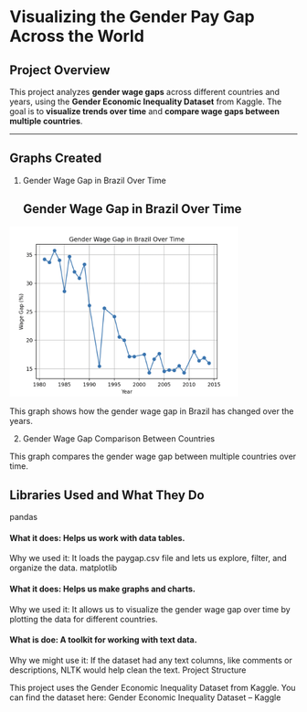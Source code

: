 # Visualizing the Gender Pay Gap Across the World

## Project Overview
This project analyzes **gender wage gaps** across different countries and years, using the **Gender Economic Inequality Dataset** from Kaggle. The goal is to **visualize trends over time** and **compare wage gaps between multiple countries**.

---

## Graphs Created
1. Gender Wage Gap in Brazil Over Time

   ## Gender Wage Gap in Brazil Over Time

<img src="wage_gap_brazil.png" alt="Wage Gap in Brazil" width="400"/>



This graph shows how the gender wage gap in Brazil has changed over the years.

2. Gender Wage Gap Comparison Between Countries

This graph compares the gender wage gap between multiple countries over time.

## Libraries Used and What They Do
pandas

#### What it does: Helps us work with data tables.
Why we used it: It loads the paygap.csv file and lets us explore, filter, and organize the data.
matplotlib

#### What it does: Helps us make graphs and charts.
Why we used it: It allows us to visualize the gender wage gap over time by plotting the data for different countries.


#### What is doe: A toolkit for working with text data.
Why we might use it: If the dataset had any text columns, like comments or descriptions, NLTK would help clean the text.
Project Structure


This project uses the Gender Economic Inequality Dataset from Kaggle.
You can find the dataset here:
Gender Economic Inequality Dataset – Kaggle

